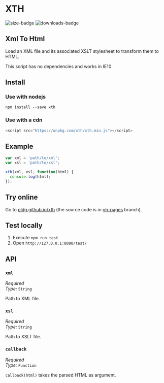# XTH

![size-badge](https://img.shields.io/github/size/pldg/xth/xth.min.js.svg)
![downloads-badge](https://img.shields.io/npm/dt/xth.svg)

## Xml To Html

Load an XML file and its associated XSLT stylesheet to transform them to HTML.

This script has no dependencies and works in IE10.

## Install

### Use with nodejs

`npm install --save xth`

### Use with a cdn

```js
<script src="https://unpkg.com/xth/xth.min.js"></script>
```

## Example

```js
var xml = 'path/to/xml';
var xsl = 'path/to/xsl';

xth(xml, xsl, function(html) {
  console.log(html);
});
```

## Try online

Go to [pldg.github.io/xth](https://pldg.github.io/xth/) (the source code is in [gh-pages](https://github.com/pldg/xth/tree/gh-pages) branch).

## Test locally

1. Execute `npm run test`
2. Open `http://127.0.0.1:8080/test/`

## API

### `xml`

*Required* <br>
*Type:* `String`

Path to XML file.

### `xsl`

*Required* <br>
*Type:* `String`

Path to XSLT file.

### `callback`

*Required* <br>
*Type:* `Function`

`callback(html)` takes the parsed HTML as argument.
